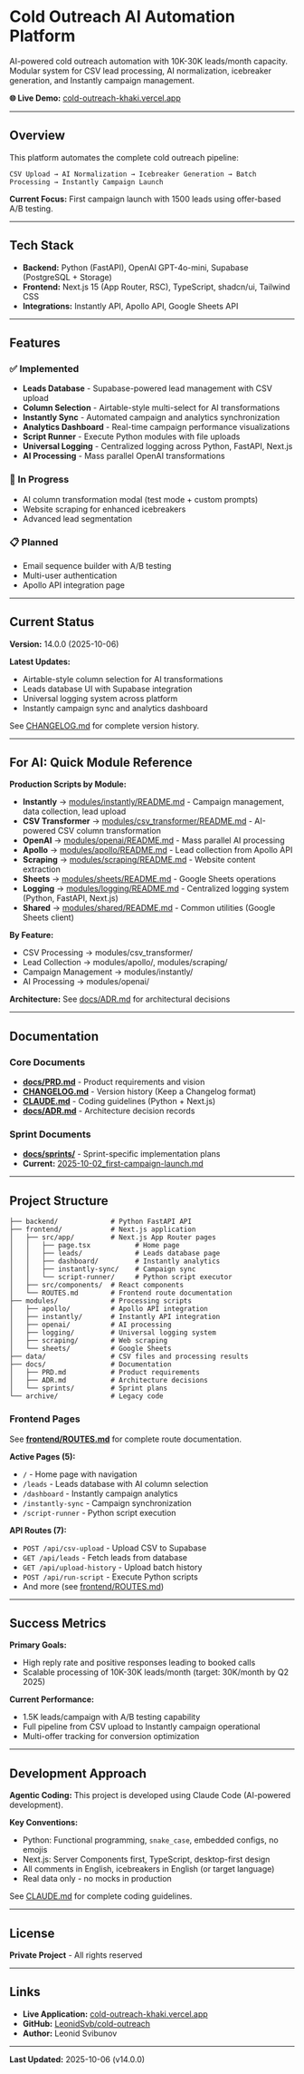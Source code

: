 # Cold Outreach AI Automation Platform

AI-powered cold outreach automation with 10K-30K leads/month capacity. Modular system for CSV lead processing, AI normalization, icebreaker generation, and Instantly campaign management.

**🌐 Live Demo:** [cold-outreach-khaki.vercel.app](https://cold-outreach-khaki.vercel.app/)

---

## Overview

This platform automates the complete cold outreach pipeline:

```
CSV Upload → AI Normalization → Icebreaker Generation → Batch Processing → Instantly Campaign Launch
```

**Current Focus:** First campaign launch with 1500 leads using offer-based A/B testing.

---

## Tech Stack

- **Backend:** Python (FastAPI), OpenAI GPT-4o-mini, Supabase (PostgreSQL + Storage)
- **Frontend:** Next.js 15 (App Router, RSC), TypeScript, shadcn/ui, Tailwind CSS
- **Integrations:** Instantly API, Apollo API, Google Sheets API

---

## Features

### ✅ Implemented
- **Leads Database** - Supabase-powered lead management with CSV upload
- **Column Selection** - Airtable-style multi-select for AI transformations
- **Instantly Sync** - Automated campaign and analytics synchronization
- **Analytics Dashboard** - Real-time campaign performance visualizations
- **Script Runner** - Execute Python modules with file uploads
- **Universal Logging** - Centralized logging across Python, FastAPI, Next.js
- **AI Processing** - Mass parallel OpenAI transformations

### 🔄 In Progress
- AI column transformation modal (test mode + custom prompts)
- Website scraping for enhanced icebreakers
- Advanced lead segmentation

### 📋 Planned
- Email sequence builder with A/B testing
- Multi-user authentication
- Apollo API integration page

---

## Current Status

**Version:** 14.0.0 (2025-10-06)

**Latest Updates:**
- Airtable-style column selection for AI transformations
- Leads database UI with Supabase integration
- Universal logging system across platform
- Instantly campaign sync and analytics dashboard

See [CHANGELOG.md](CHANGELOG.md) for complete version history.

---

## For AI: Quick Module Reference

**Production Scripts by Module:**
- **Instantly** → [modules/instantly/README.md](modules/instantly/README.md) - Campaign management, data collection, lead upload
- **CSV Transformer** → [modules/csv_transformer/README.md](modules/csv_transformer/README.md) - AI-powered CSV column transformation
- **OpenAI** → [modules/openai/README.md](modules/openai/README.md) - Mass parallel AI processing
- **Apollo** → [modules/apollo/README.md](modules/apollo/README.md) - Lead collection from Apollo API
- **Scraping** → [modules/scraping/README.md](modules/scraping/README.md) - Website content extraction
- **Sheets** → [modules/sheets/README.md](modules/sheets/README.md) - Google Sheets operations
- **Logging** → [modules/logging/README.md](modules/logging/README.md) - Centralized logging system (Python, FastAPI, Next.js)
- **Shared** → [modules/shared/README.md](modules/shared/README.md) - Common utilities (Google Sheets client)

**By Feature:**
- CSV Processing → modules/csv_transformer/
- Lead Collection → modules/apollo/, modules/scraping/
- Campaign Management → modules/instantly/
- AI Processing → modules/openai/

**Architecture:** See [docs/ADR.md](docs/ADR.md) for architectural decisions

---

## Documentation

### Core Documents
- **[docs/PRD.md](docs/PRD.md)** - Product requirements and vision
- **[CHANGELOG.md](CHANGELOG.md)** - Version history (Keep a Changelog format)
- **[CLAUDE.md](CLAUDE.md)** - Coding guidelines (Python + Next.js)
- **[docs/ADR.md](docs/ADR.md)** - Architecture decision records

### Sprint Documents
- **[docs/sprints/](docs/sprints/)** - Sprint-specific implementation plans
- **Current:** [2025-10-02_first-campaign-launch.md](docs/sprints/2025-10-02_first-campaign-launch.md)

---

## Project Structure

```
├── backend/             # Python FastAPI API
├── frontend/            # Next.js application
│   ├── src/app/         # Next.js App Router pages
│   │   ├── page.tsx           # Home page
│   │   ├── leads/             # Leads database page
│   │   ├── dashboard/         # Instantly analytics
│   │   ├── instantly-sync/    # Campaign sync
│   │   └── script-runner/     # Python script executor
│   ├── src/components/  # React components
│   └── ROUTES.md        # Frontend route documentation
├── modules/             # Processing scripts
│   ├── apollo/          # Apollo API integration
│   ├── instantly/       # Instantly API integration
│   ├── openai/          # AI processing
│   ├── logging/         # Universal logging system
│   ├── scraping/        # Web scraping
│   └── sheets/          # Google Sheets
├── data/                # CSV files and processing results
├── docs/                # Documentation
│   ├── PRD.md           # Product requirements
│   ├── ADR.md           # Architecture decisions
│   └── sprints/         # Sprint plans
└── archive/             # Legacy code
```

### Frontend Pages

See **[frontend/ROUTES.md](frontend/ROUTES.md)** for complete route documentation.

**Active Pages (5):**
- `/` - Home page with navigation
- `/leads` - Leads database with AI column selection
- `/dashboard` - Instantly campaign analytics
- `/instantly-sync` - Campaign synchronization
- `/script-runner` - Python script execution

**API Routes (7):**
- `POST /api/csv-upload` - Upload CSV to Supabase
- `GET /api/leads` - Fetch leads from database
- `GET /api/upload-history` - Upload batch history
- `POST /api/run-script` - Execute Python scripts
- And more (see [frontend/ROUTES.md](frontend/ROUTES.md))

---

## Success Metrics

**Primary Goals:**
- High reply rate and positive responses leading to booked calls
- Scalable processing of 10K-30K leads/month (target: 30K/month by Q2 2025)

**Current Performance:**
- 1.5K leads/campaign with A/B testing capability
- Full pipeline from CSV upload to Instantly campaign operational
- Multi-offer tracking for conversion optimization

---

## Development Approach

**Agentic Coding:** This project is developed using Claude Code (AI-powered development).

**Key Conventions:**
- Python: Functional programming, `snake_case`, embedded configs, no emojis
- Next.js: Server Components first, TypeScript, desktop-first design
- All comments in English, icebreakers in English (or target language)
- Real data only - no mocks in production

See [CLAUDE.md](CLAUDE.md) for complete coding guidelines.

---

## License

**Private Project** - All rights reserved

---

## Links

- **Live Application:** [cold-outreach-khaki.vercel.app](https://cold-outreach-khaki.vercel.app/)
- **GitHub:** [LeonidSvb/cold-outreach](https://github.com/LeonidSvb/cold-outreach)
- **Author:** Leonid Svibunov

---

**Last Updated:** 2025-10-06 (v14.0.0)
